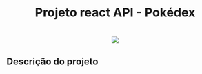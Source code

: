 <h1 align="center"> Projeto react API - Pokédex<h1/>

<p  align="center"> 
<img src= "https://github.com/taleshy1/Projeto-Pokedex/assets/58015291/7fa0f878-c493-4aee-a32e-70fe22bac59f"/> 
</p>

<h2> Descrição do projeto</h2>
<p></p>

